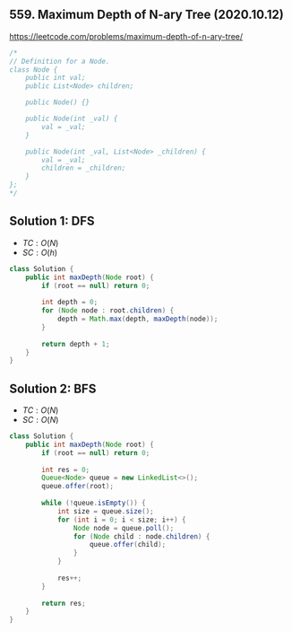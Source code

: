 ## 559. Maximum Depth of N-ary Tree (2020.10.12)

https://leetcode.com/problems/maximum-depth-of-n-ary-tree/


```java
/*
// Definition for a Node.
class Node {
    public int val;
    public List<Node> children;

    public Node() {}

    public Node(int _val) {
        val = _val;
    }

    public Node(int _val, List<Node> _children) {
        val = _val;
        children = _children;
    }
};
*/
```

## Solution 1: DFS

- $TC:O(N)$
- $SC:O(h)$

```java
class Solution {
    public int maxDepth(Node root) {
        if (root == null) return 0;
        
        int depth = 0;
        for (Node node : root.children) {
            depth = Math.max(depth, maxDepth(node));
        }
        
        return depth + 1;
    }
}
```

## Solution 2: BFS

- $TC:O(N)$
- $SC:O(N)$

```java
class Solution {
    public int maxDepth(Node root) {
        if (root == null) return 0;
        
        int res = 0;
        Queue<Node> queue = new LinkedList<>();
        queue.offer(root);
        
        while (!queue.isEmpty()) {
            int size = queue.size();
            for (int i = 0; i < size; i++) {
                Node node = queue.poll();
                for (Node child : node.children) {
                    queue.offer(child);
                }
            }
            
            res++;
        }
        
        return res;
    }
}
```

